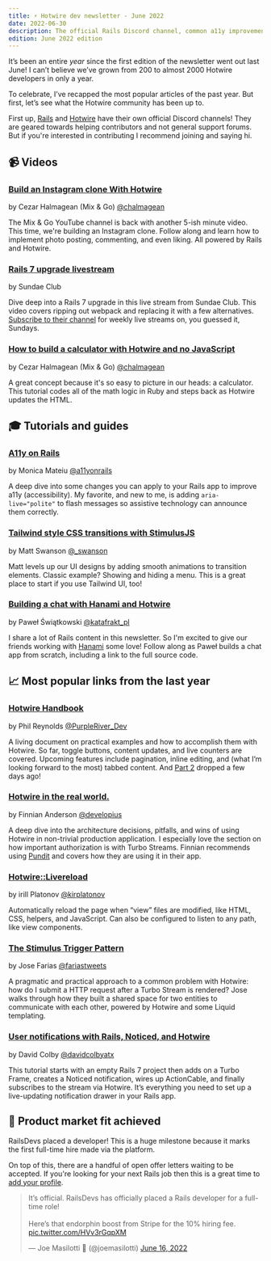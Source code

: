 ```yaml
---
title: ⚡️ Hotwire dev newsletter - June 2022
date: 2022-06-30
description: The official Rails Discord channel, common a11y improvements for Rails apps, and the most popular links of the past year the newsletter.
edition: June 2022 edition
---
```


It’s been an entire _year_ since the first edition of the newsletter went out last June! I can’t believe we’ve grown from 200 to almost 2000 Hotwire developers in only a year.

To celebrate, I’ve recapped the most popular articles of the past year. But first, let’s see what the Hotwire community has been up to.

First up, [Rails](https://discord.gg/bWTasVEZ) and [Hotwire](https://discord.gg/y6qef6yu) have their own official Discord channels! They are geared towards helping contributors and not general support forums. But if you're interested in contributing I recommend joining and saying hi.

## 📹 Videos

### [Build an Instagram clone With Hotwire](https://www.youtube.com/watch?v=VtzTTy65EMY)

by Cezar Halmagean (Mix & Go) [@chalmagean](https://twitter.com/chalmagean)

The Mix & Go YouTube channel is back with another 5-ish minute video. This time, we're building an Instagram clone. Follow along and learn how to implement photo posting, commenting, and even liking. All powered by Rails and Hotwire.

### [Rails 7 upgrade livestream](https://www.youtube.com/watch?v=0Qi7I78Zjuw)

by Sundae Club

Dive deep into a Rails 7 upgrade in this live stream from Sundae Club. This video covers ripping out webpack and replacing it with a few alternatives. [Subscribe to their channel](https://www.youtube.com/c/SundaeClub) for weekly live streams on, you guessed it, Sundays.

### [How to build a calculator with Hotwire and no JavaScript](https://www.youtube.com/watch?v=bh7WwHPm224)

by Cezar Halmagean (Mix & Go) [@chalmagean](https://twitter.com/chalmagean)

A great concept because it's so easy to picture in our heads: a calculator. This tutorial codes all of the math logic in Ruby and steps back as Hotwire updates the HTML.

## 🎓 Tutorials and guides

### [A11y on Rails](http://www.a11yonrails.com)

by Monica Mateiu [@a11yonrails](https://twitter.com/a11yonrails)

A deep dive into some changes you can apply to your Rails app to improve a11y (accessibility). My favorite, and new to me, is adding `aria-live="polite"` to flash messages so assistive technology can announce them correctly.

### [Tailwind style CSS transitions with StimulusJS](https://boringrails.com/articles/tailwind-style-css-transitions-with-stimulusjs/)

by Matt Swanson [@\_swanson](https://twitter.com/_swanson)

Matt levels up our UI designs by adding smooth animations to transition elements. Classic example? Showing and hiding a menu. This is a great place to start if you use Tailwind UI, too!

### [Building a chat with Hanami and Hotwire](https://katafrakt.me/2022/06/15/building-chat-hanami-hotwire/)

by Paweł Świątkowski [@katafrakt_pl](https://twitter.com/katafrakt_pl)

I share a lot of Rails content in this newsletter. So I'm excited to give our friends working with [Hanami](https://hanamirb.org) some love! Follow along as Paweł builds a chat app from scratch, including a link to the full source code.

## 📈 Most popular links from the last year

### [Hotwire Handbook](https://philreynolds.dev/posts/2022/hotwire-handbook-part-1)

by Phil Reynolds [@PurpleRiver_Dev](https://twitter.com/PurpleRiver_Dev)

A living document on practical examples and how to accomplish them with Hotwire. So far, toggle buttons, content updates, and live counters are covered. Upcoming features include pagination, inline editing, and (what I’m looking forward to the most) tabbed content. And [Part 2](https://philreynolds.dev/posts/2022/hotwire-handbook-part-2) dropped a few days ago!

### [Hotwire in the real world.](https://finnian.io/blog/hotwire-in-the-real-world/)

by Finnian Anderson [@developius](https://twitter.com/developius)

A deep dive into the architecture decisions, pitfalls, and wins of using Hotwire in non-trivial production application. I especially love the section on how important authorization is with Turbo Streams. Finnian recommends using [Pundit](https://github.com/varvet/pundit) and covers how they are using it in their app.

### [Hotwire::Livereload](https://github.com/kirillplatonov/hotwire-livereload)

by irill Platonov [@kirplatonov](https://twitter.com/kirplatonov)

Automatically reload the page when “view” files are modified, like HTML, CSS, helpers, and JavaScript. Can also be configured to listen to any path, like view components.

### [The Stimulus Trigger Pattern](https://jose.omg.lol/posts/stimulus-trigger-pattern/)

by Jose Farias [@fariastweets](https://twitter.com/fariastweets)

A pragmatic and practical approach to a common problem with Hotwire: how do I submit a HTTP request after a Turbo Stream is rendered? Jose walks through how they built a shared space for two entities to communicate with each other, powered by Hotwire and some Liquid templating.

### [User notifications with Rails, Noticed, and Hotwire](https://www.colby.so/posts/user-notifications-with-rails-noticed-and-hotwire)

by David Colby [@davidcolbyatx](https://twitter.com/davidcolbyatx)

This tutorial starts with an empty Rails 7 project then adds on a Turbo Frame, creates a Noticed notification, wires up ActionCable, and finally subscribes to the stream via Hotwire. It’s everything you need to set up a live-updating notification drawer in your Rails app.

## 🎉 Product market fit achieved

RailsDevs placed a developer! This is a huge milestone because it marks the first full-time hire made via the platform.

On top of this, there are a handful of open offer letters waiting to be accepted. If you're looking for your next Rails job then this is a great time to [add your profile](https://railsdevs.com).

<div class="flex justify-center">
  <blockquote class="twitter-tweet" data-dnt="true">
    <p lang="en" dir="ltr">
      It’s official. RailsDevs has officially placed a Rails developer for a full-time role!
      <br><br>
      Here’s that endorphin boost from Stripe for the 10% hiring fee.
      <a href="https://t.co/HVv3rGqpXM">pic.twitter.com/HVv3rGqpXM</a>
    </p>
    &mdash; Joe Masilotti 📗 (@joemasilotti)
    <a href="https://twitter.com/joemasilotti/status/1537515187091058688?ref_src=twsrc%5Etfw">June 16, 2022</a>
  </blockquote>
  <script async src="https://platform.twitter.com/widgets.js" charset="utf-8"></script>
</div>
